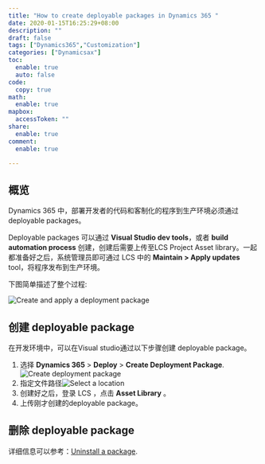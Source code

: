 ```yaml
---
title: "How to create deployable packages in Dynamics 365 "
date: 2020-01-15T16:25:29+08:00
description: ""
draft: false
tags: ["Dynamics365","Customization"]
categories: ["Dynamicsax"]
toc:
  enable: true
  auto: false
code:
  copy: true
math:
  enable: true
mapbox:
  accessToken: ""
share:
  enable: true
comment:
  enable: true

---
```


<!--more-->

## 概览

Dynamics 365 中，部署开发者的代码和客制化的程序到生产环境必须通过 deployable packages。


Deployable packages 可以通过 **Visual Studio dev tools**，或者 **build automation process** 创建，创建后需要上传至LCS Project Asset library。一起都准备好之后，系统管理员即可通过 LCS 中的 **Maintain > Apply updates** tool，将程序发布到生产环境。

下图简单描述了整个过程:

![Create and apply a deployment package](https://docs.microsoft.com/en-us/dynamics365/fin-ops-core/dev-itpro/deployment/media/createandapplydeployablepackage.png)

## 创建  deployable package

在开发环境中，可以在Visual studio通过以下步骤创建 deployable package。


1. 选择 **Dynamics 365** > **Deploy** > **Create Deployment Package**. ![Create deployment package](https://docs.microsoft.com/en-us/dynamics365/fin-ops-core/dev-itpro/deployment/media/createdeploymentpackage-986x1024.png)
2. 指定文件路径![Select a location](https://docs.microsoft.com/en-us/dynamics365/fin-ops-core/dev-itpro/deployment/media/pack4.png)
3. 创建好之后，登录 LCS ，点击 **Asset Library** 。
4. 上传刚才创建的deployable package。

## 删除 deployable package

详细信息可以参考：[Uninstall a package](https://docs.microsoft.com/en-us/dynamics365/fin-ops-core/dev-itpro/deployment/uninstall-deployable-package).